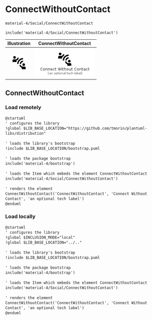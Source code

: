 # ConnectWithoutContact


```text
material-4/Social/ConnectWithoutContact
```

```text
include('material-4/Social/ConnectWithoutContact')
```



| Illustration | ConnectWithoutContact |
| :---: | :---: |
| ![illustration for Illustration](../../material-4/Social/ConnectWithoutContact.png) | ![illustration for ConnectWithoutContact](../../material-4/Social/ConnectWithoutContact.Local.png) |




## ConnectWithoutContact

### Load remotely
```plantuml
@startuml
' configures the library
!global $LIB_BASE_LOCATION="https://github.com/tmorin/plantuml-libs/distribution"

' loads the library's bootstrap
!include $LIB_BASE_LOCATION/bootstrap.puml

' loads the package bootstrap
include('material-4/bootstrap')

' loads the Item which embeds the element ConnectWithoutContact
include('material-4/Social/ConnectWithoutContact')

' renders the element
ConnectWithoutContact('ConnectWithoutContact', 'Connect Without Contact', 'an optional tech label')
@enduml
```

### Load locally
```plantuml
@startuml
' configures the library
!global $INCLUSION_MODE="local"
!global $LIB_BASE_LOCATION="../.."

' loads the library's bootstrap
!include $LIB_BASE_LOCATION/bootstrap.puml

' loads the package bootstrap
include('material-4/bootstrap')

' loads the Item which embeds the element ConnectWithoutContact
include('material-4/Social/ConnectWithoutContact')

' renders the element
ConnectWithoutContact('ConnectWithoutContact', 'Connect Without Contact', 'an optional tech label')
@enduml
```

